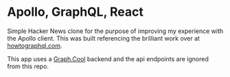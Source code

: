 # Apollo, GraphQL, React

Simple Hacker News clone for the purpose of improving my experience with the Apollo client. This was built referencing the brilliant work over at [howtographql.com](howtographql.com).

This app uses a [Graph.Cool](https://www.graph.cool) backend and the api endpoints are ignored from this repo.